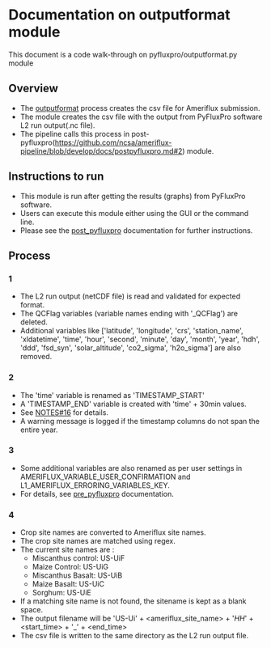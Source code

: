 # Documentation on outputformat module
This document is a code walk-through on pyfluxpro/outputformat.py module

## Overview
- The [outputformat](https://github.com/ncsa/ameriflux-pipeline/blob/develop/ameriflux_pipeline/pyfluxpro/outputformat.py) process creates the csv file for Ameriflux submission.
- The module creates the csv file with the output from PyFluxPro software L2 run output(.nc file).
- The pipeline calls this process in post-pyfluxpro(https://github.com/ncsa/ameriflux-pipeline/blob/develop/docs/postpyfluxpro.md#2) module.

## Instructions to run
- This module is run after getting the results (graphs) from PyFluxPro software.
- Users can execute this module either using the GUI or the command line.
- Please see the [post_pyfluxpro](https://github.com/ncsa/ameriflux-pipeline/blob/develop/docs/postpyfluxpro.md#instructions-to-run) documentation for further instructions. 

## Process

### 1
- The L2 run output (netCDF file) is read and validated for expected format.
- The QCFlag variables (variable names ending with '_QCFlag') are deleted. 
- Additional variables like ['latitude', 'longitude', 'crs', 'station_name', 'xldatetime', 'time', 'hour', 'second', 'minute', 'day', 'month', 'year', 'hdh', 'ddd',
'fsd_syn', 'solar_altitude', 'co2_sigma', 'h2o_sigma'] are also removed.

### 2
- The 'time' variable is renamed as 'TIMESTAMP_START' 
- A 'TIMESTAMP_END' variable is created with 'time' + 30min values.
- See [NOTES#16](https://github.com/ncsa/ameriflux-pipeline/blob/develop/NOTES.md#16) for details.
- A warning message is logged if the timestamp columns do not span the entire year.

### 3
- Some additional variables are also renamed as per user settings in AMERIFLUX_VARIABLE_USER_CONFIRMATION and L1_AMERIFLUX_ERRORING_VARIABLES_KEY.
- For details, see [pre_pyfluxpro](https://github.com/ncsa/ameriflux-pipeline/blob/develop/docs/prepyfluxpro.md#3) documentation.

### 4
- Crop site names are converted to Ameriflux site names.
- The crop site names are matched using regex.
- The current site names are : 
  - Miscanthus control: US-UiF
  - Maize Control: US-UiG
  - Miscanthus Basalt: US-UiB
  - Maize Basalt: US-UiC
  - Sorghum: US-UiE
- If a matching site name is not found, the sitename is kept as a blank space.
- The output filename will be 'US-Ui' + <ameriflux_site_name> + '_HH_' + <start_time> + '_' + <end_time>
- The csv file is written to the same directory as the L2 run output file.
